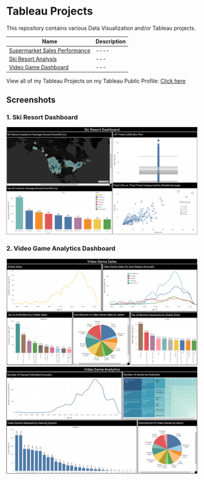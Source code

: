 # Tableau Projects
This repository contains various Data Visualization and/or Tableau projects. 

| Name | Description |
| ---- | ----------- |
| [Supermarket Sales Performance](https://public.tableau.com/views/SupermarketSalesPerformance_16327699218330/SupermarketAnalytics-1?:language=en-US&:display_count=n&:origin=viz_share_link) | ---- |
| [Ski Resort Analysis](https://public.tableau.com/views/SkiResortDashboard_16301888847180/SkiResortDashboard?:language=en-US&:display_count=n&:origin=viz_share_link) |---|
| [Video Game Dashboard](https://public.tableau.com/views/VideoGameAnalytics/Dashboard1?:language=en-US&:display_count=n&:origin=viz_share_link) | ---|
 
 View all of my Tableau Projects on my Tableau Public Profile: [Click here](https://public.tableau.com/app/profile/brandon.wallace)
 
 ## Screenshots
 
 ### 1. Ski Resort Dashboard
 
 <img src="https://github.com/BWalliz/Tableau-Projects/blob/main/Ski%20Resort%20Analysis/Screenshots/ski_resort_dashboard.png" alt="SS 1"/>
 
 ### 2. Video Game Analytics Dashboard
 
 <img src="https://github.com/BWalliz/Tableau-Projects/blob/main/Video%20Game%20Analysis/Screenshots/dashboard1.png" alt="SS 1"/>
 
 <img src="https://github.com/BWalliz/Tableau-Projects/blob/main/Video%20Game%20Analysis/Screenshots/dashboard2.png" alt="SS 1"/>
